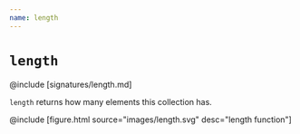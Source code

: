 ```yaml
---
name: length
---
```


# `length`

@include [signatures/length.md]

`length` returns how many elements this collection has.

@include [figure.html source="images/length.svg" desc="length function"]
